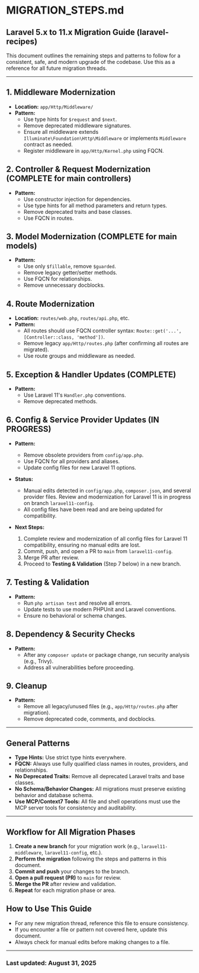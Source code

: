# MIGRATION_STEPS.md

## Laravel 5.x to 11.x Migration Guide (laravel-recipes)

This document outlines the remaining steps and patterns to follow for a consistent, safe, and modern upgrade of the codebase. Use this as a reference for all future migration threads.

---

## 1. Middleware Modernization

- **Location:** `app/Http/Middleware/`
- **Pattern:**
  - Use type hints for `$request` and `$next`.
  - Remove deprecated middleware signatures.
  - Ensure all middleware extends `Illuminate\Foundation\Http\Middleware` or implements `Middleware` contract as needed.
  - Register middleware in `app/Http/Kernel.php` using FQCN.

## 2. Controller & Request Modernization (COMPLETE for main controllers)

- **Pattern:**
  - Use constructor injection for dependencies.
  - Use type hints for all method parameters and return types.
  - Remove deprecated traits and base classes.
  - Use FQCN in routes.

## 3. Model Modernization (COMPLETE for main models)

- **Pattern:**
  - Use only `$fillable`, remove `$guarded`.
  - Remove legacy getter/setter methods.
  - Use FQCN for relationships.
  - Remove unnecessary docblocks.

## 4. Route Modernization

- **Location:** `routes/web.php`, `routes/api.php`, etc.
- **Pattern:**
  - All routes should use FQCN controller syntax: `Route::get('...', [Controller::class, 'method'])`.
  - Remove legacy `app/Http/routes.php` (after confirming all routes are migrated).
  - Use route groups and middleware as needed.

## 5. Exception & Handler Updates (COMPLETE)

- **Pattern:**
  - Use Laravel 11's `Handler.php` conventions.
  - Remove deprecated methods.

## 6. Config & Service Provider Updates (IN PROGRESS)

- **Pattern:**

  - Remove obsolete providers from `config/app.php`.
  - Use FQCN for all providers and aliases.
  - Update config files for new Laravel 11 options.

- **Status:**

  - Manual edits detected in `config/app.php`, `composer.json`, and several provider files. Review and modernization for Laravel 11 is in progress on branch `laravel11-config`.
  - All config files have been read and are being updated for compatibility.

- **Next Steps:**
  1. Complete review and modernization of all config files for Laravel 11 compatibility, ensuring no manual edits are lost.
  2. Commit, push, and open a PR to `main` from `laravel11-config`.
  3. Merge PR after review.
  4. Proceed to **Testing & Validation** (Step 7 below) in a new branch.

## 7. Testing & Validation

- **Pattern:**
  - Run `php artisan test` and resolve all errors.
  - Update tests to use modern PHPUnit and Laravel conventions.
  - Ensure no behavioral or schema changes.

## 8. Dependency & Security Checks

- **Pattern:**
  - After any `composer update` or package change, run security analysis (e.g., Trivy).
  - Address all vulnerabilities before proceeding.

## 9. Cleanup

- **Pattern:**
  - Remove all legacy/unused files (e.g., `app/Http/routes.php` after migration).
  - Remove deprecated code, comments, and docblocks.

---

## General Patterns

- **Type Hints:** Use strict type hints everywhere.
- **FQCN:** Always use fully qualified class names in routes, providers, and relationships.
- **No Deprecated Traits:** Remove all deprecated Laravel traits and base classes.
- **No Schema/Behavior Changes:** All migrations must preserve existing behavior and database schema.
- **Use MCP/Context7 Tools:** All file and shell operations must use the MCP server tools for consistency and auditability.

---

## Workflow for All Migration Phases

1. **Create a new branch** for your migration work (e.g., `laravel11-middleware`, `laravel11-config`, etc.).
2. **Perform the migration** following the steps and patterns in this document.
3. **Commit and push** your changes to the branch.
4. **Open a pull request (PR)** to `main` for review.
5. **Merge the PR** after review and validation.
6. **Repeat** for each migration phase or area.

## How to Use This Guide

- For any new migration thread, reference this file to ensure consistency.
- If you encounter a file or pattern not covered here, update this document.
- Always check for manual edits before making changes to a file.

---

### Last updated: August 31, 2025
